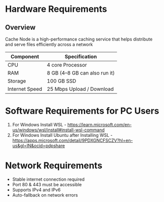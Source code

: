 # Hardware Requirements 

## Overview
Cache Node is a high-performance caching service that helps distribute and serve files efficiently across a network

| Component      | Specification                      |
|----------------|------------------------------------|
| CPU            | 4 core Processor                   |
| RAM            | 8 GB (4–8 GB can also run it)     |
| Storage        | 100 GB SSD                         |
| Internet Speed | 25 Mbps Upload / Download          |

# Software Requirements for PC Users

1. For Windows Install WSL - https://learn.microsoft.com/en-us/windows/wsl/install#install-wsl-command
2. For Windows Install Ubuntu after Installing WSL - https://apps.microsoft.com/detail/9PDXGNCFSCZV?hl=en-us&gl=IN&ocid=pdpshare


# Network Requirements

- Stable internet connection required
- Port 80 & 443 must be accessible
- Supports IPv4 and IPv6
- Auto-fallback on network errors
